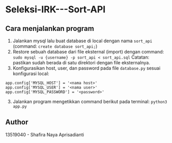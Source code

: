 # Seleksi-IRK---Sort-API

## Cara menjalankan program
1. Jalankan mysql lalu buat database di local dengan nama `sort_api` (command: ```create database sort_api;```)
2. Restore sebuah database dari file eksternal (import) dengan command:
```sudo mysql -u {username} -p sort_api < sort_api.sql```
Catatan: pastikan sudah berada di satu direktori dengan file eksternalnya.
2. Konfigurasikan host, user, dan password pada file `database.py` sesuai konfigurasi local:
```
app.config['MYSQL_HOST'] = '<nama host>'
app.config['MYSQL_USER'] = '<nama user>'
app.config['MYSQL_PASSWORD'] = '<password>'
```
3. Jalankan program mengetikkan command berikut pada terminal: `python3 app.py`
## Author
13519040 - Shafira Naya Aprisadianti